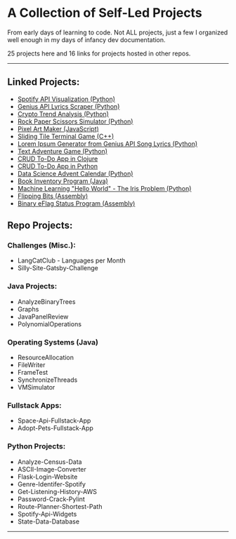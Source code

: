 # A Collection of Self-Led Projects 

From early days of learning to code.
Not ALL projects, just a few I organized well enough in my days of infancy dev documentation.

25 projects here and 16 links for projects hosted in other repos.

---

## Linked Projects:

- [Spotify API Visualization (Python)](https://github.com/kyleecodes/Spotify-Visualization)
- [Genius API Lyrics Scraper (Python)](https://github.com/kyleecodes/Lyrics-Scraper)
- [Crypto Trend Analysis (Python)](https://github.com/kyleecodes/Crypto-Trend-Analysis)
- [Rock Paper Scissors Simulator (Python)](https://github.com/kyleecodes/Rock-Paper-Scissors-Game)
- [Pixel Art Maker (JavaScript)](https://github.com/kyleecodes/Pixel-Art-Maker-JS)
- [Sliding Tile Terminal Game (C++)](https://github.com/kyleecodes/Sliding-Tile-Terminal-Game)
- [Lorem Ipsum Generator from Genius API Song Lyrics (Python)](https://github.com/kyleecodes/Song-and-Lorem-Ipsum-Generator)
- [Text Adventure Game (Python)](https://github.com/kyleecodes/Text-Adventure-Game)
- [CRUD To-Do App in Clojure](https://github.com/kyleecodes/ToDoApp-Clojure)
- [CRUD To-Do App in Python](https://github.com/kyleecodes/ToDoApp-Python)
- [Data Science Advent Calendar (Python)](https://github.com/kyleecodes/Python-Advent-Calendar)
- [Book Inventory Program (Java)](https://github.com/kyleecodes/Book-Inventory)
- [Machine Learning "Hello World" - The Iris Problem (Python)](https://github.com/kyleecodes/Machine-Learning-Iris-Problem)
- [Flipping Bits (Assembly)](https://github.com/kyleecodes/Flipping-Bits-in-Assembly)
- [Binary eFlag Status Program (Assembly)](https://github.com/kyleecodes/Binary-eFlag-Status)

## Repo Projects:

### Challenges (Misc.):
- LangCatClub - Languages per Month
- Silly-Site-Gatsby-Challenge
### Java Projects:
- AnalyzeBinaryTrees
- Graphs
- JavaPanelReview
- PolynomialOperations
### Operating Systems (Java)
- ResourceAllocation
- FileWriter
- FrameTest
- SynchronizeThreads
- VMSimulator
### Fullstack Apps:
- Space-Api-Fullstack-App
- Adopt-Pets-Fullstack-App
### Python Projects:
- Analyze-Census-Data
- ASCII-Image-Converter
- Flask-Login-Website
- Genre-Identifer-Spotify
- Get-Listening-History-AWS
- Password-Crack-Pylint
- Route-Planner-Shortest-Path
- Spotify-Api-Widgets
- State-Data-Database
--- 

